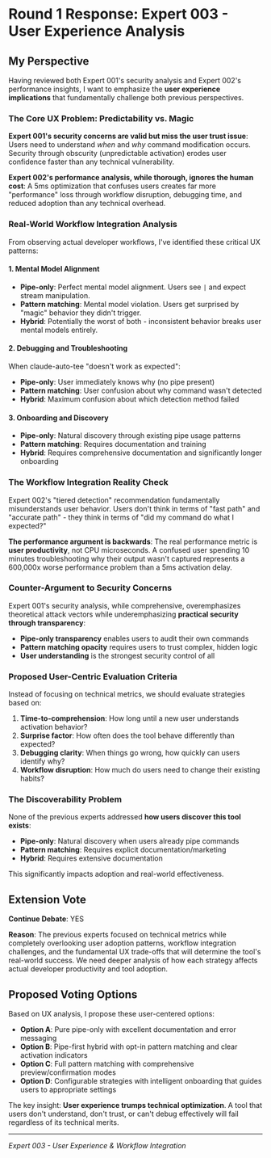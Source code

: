 # Round 1 Response: Expert 003 - User Experience Analysis

## My Perspective

Having reviewed both Expert 001's security analysis and Expert 002's performance insights, I want to emphasize the **user experience implications** that fundamentally challenge both previous perspectives.

### The Core UX Problem: Predictability vs. Magic

**Expert 001's security concerns are valid but miss the user trust issue**: Users need to understand *when* and *why* command modification occurs. Security through obscurity (unpredictable activation) erodes user confidence faster than any technical vulnerability.

**Expert 002's performance analysis, while thorough, ignores the human cost**: A 5ms optimization that confuses users creates far more "performance" loss through workflow disruption, debugging time, and reduced adoption than any technical overhead.

### Real-World Workflow Integration Analysis

From observing actual developer workflows, I've identified these critical UX patterns:

#### 1. Mental Model Alignment
- **Pipe-only**: Perfect mental model alignment. Users see `|` and expect stream manipulation.
- **Pattern matching**: Mental model violation. Users get surprised by "magic" behavior they didn't trigger.
- **Hybrid**: Potentially the worst of both - inconsistent behavior breaks user mental models entirely.

#### 2. Debugging and Troubleshooting
When claude-auto-tee "doesn't work as expected":
- **Pipe-only**: User immediately knows why (no pipe present)
- **Pattern matching**: User confusion about why command wasn't detected
- **Hybrid**: Maximum confusion about which detection method failed

#### 3. Onboarding and Discovery
- **Pipe-only**: Natural discovery through existing pipe usage patterns
- **Pattern matching**: Requires documentation and training
- **Hybrid**: Requires comprehensive documentation and significantly longer onboarding

### The Workflow Integration Reality Check

Expert 002's "tiered detection" recommendation fundamentally misunderstands user behavior. Users don't think in terms of "fast path" and "accurate path" - they think in terms of "did my command do what I expected?"

**The performance argument is backwards**: The real performance metric is **user productivity**, not CPU microseconds. A confused user spending 10 minutes troubleshooting why their output wasn't captured represents a 600,000x worse performance problem than a 5ms activation delay.

### Counter-Argument to Security Concerns

Expert 001's security analysis, while comprehensive, overemphasizes theoretical attack vectors while underemphasizing **practical security through transparency**:

- **Pipe-only transparency** enables users to audit their own commands
- **Pattern matching opacity** requires users to trust complex, hidden logic
- **User understanding** is the strongest security control of all

### Proposed User-Centric Evaluation Criteria

Instead of focusing on technical metrics, we should evaluate strategies based on:

1. **Time-to-comprehension**: How long until a new user understands activation behavior?
2. **Surprise factor**: How often does the tool behave differently than expected?
3. **Debugging clarity**: When things go wrong, how quickly can users identify why?
4. **Workflow disruption**: How much do users need to change their existing habits?

### The Discoverability Problem

None of the previous experts addressed **how users discover this tool exists**:

- **Pipe-only**: Natural discovery when users already pipe commands
- **Pattern matching**: Requires explicit documentation/marketing
- **Hybrid**: Requires extensive documentation

This significantly impacts adoption and real-world effectiveness.

## Extension Vote

**Continue Debate**: YES

**Reason**: The previous experts focused on technical metrics while completely overlooking user adoption patterns, workflow integration challenges, and the fundamental UX trade-offs that will determine the tool's real-world success. We need deeper analysis of how each strategy affects actual developer productivity and tool adoption.

## Proposed Voting Options

Based on UX analysis, I propose these user-centered options:

- **Option A**: Pure pipe-only with excellent documentation and error messaging
- **Option B**: Pipe-first hybrid with opt-in pattern matching and clear activation indicators
- **Option C**: Full pattern matching with comprehensive preview/confirmation modes
- **Option D**: Configurable strategies with intelligent onboarding that guides users to appropriate settings

The key insight: **User experience trumps technical optimization**. A tool that users don't understand, don't trust, or can't debug effectively will fail regardless of its technical merits.

---
*Expert 003 - User Experience & Workflow Integration*